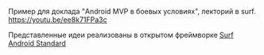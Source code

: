 Пример для доклада "Android MVP в боевых условиях", лекторий в surf. https://youtu.be/ee8k71FPa3c

Представленные идеи реализованы в открытом фреймворке [Surf Android Standard](https://bitbucket.org/surfstudio/android-standard/)
